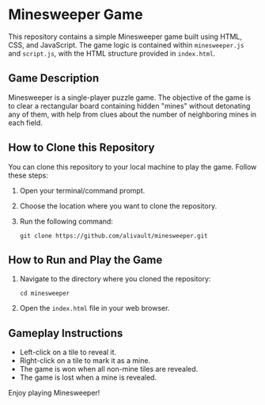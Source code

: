 # Minesweeper Game

This repository contains a simple Minesweeper game built using HTML, CSS, and JavaScript. The game logic is contained within `minesweeper.js` and `script.js`, with the HTML structure provided in `index.html`.

## Game Description

Minesweeper is a single-player puzzle game. The objective of the game is to clear a rectangular board containing hidden "mines" without detonating any of them, with help from clues about the number of neighboring mines in each field.

## How to Clone this Repository

You can clone this repository to your local machine to play the game. Follow these steps:

1. Open your terminal/command prompt.
2. Choose the location where you want to clone the repository.
3. Run the following command:

    ```
    git clone https://github.com/alivault/minesweeper.git
    ```

## How to Run and Play the Game

1. Navigate to the directory where you cloned the repository:

    ```
    cd minesweeper
    ```

2. Open the `index.html` file in your web browser.

## Gameplay Instructions

- Left-click on a tile to reveal it. 
- Right-click on a tile to mark it as a mine.
- The game is won when all non-mine tiles are revealed.
- The game is lost when a mine is revealed.

Enjoy playing Minesweeper!
